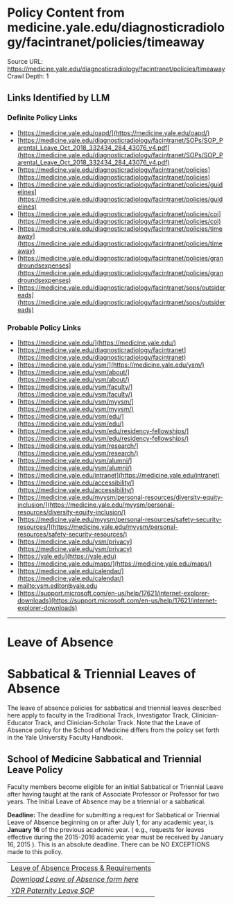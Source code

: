 # Policy Content from medicine.yale.edu/diagnosticradiology/facintranet/policies/timeaway

Source URL: https://medicine.yale.edu/diagnosticradiology/facintranet/policies/timeaway
Crawl Depth: 1

## Links Identified by LLM

### Definite Policy Links

- [https://medicine.yale.edu/oapd/](https://medicine.yale.edu/oapd/)
- [https://medicine.yale.edu/diagnosticradiology/facintranet/SOPs/SOP_Parental_Leave_Oct_2018_332434_284_43076_v4.pdf](https://medicine.yale.edu/diagnosticradiology/facintranet/SOPs/SOP_Parental_Leave_Oct_2018_332434_284_43076_v4.pdf)
- [https://medicine.yale.edu/diagnosticradiology/facintranet/policies](https://medicine.yale.edu/diagnosticradiology/facintranet/policies)
- [https://medicine.yale.edu/diagnosticradiology/facintranet/policies/guidelines](https://medicine.yale.edu/diagnosticradiology/facintranet/policies/guidelines)
- [https://medicine.yale.edu/diagnosticradiology/facintranet/policies/coi](https://medicine.yale.edu/diagnosticradiology/facintranet/policies/coi)
- [https://medicine.yale.edu/diagnosticradiology/facintranet/policies/timeaway](https://medicine.yale.edu/diagnosticradiology/facintranet/policies/timeaway)
- [https://medicine.yale.edu/diagnosticradiology/facintranet/policies/grandroundsexpenses](https://medicine.yale.edu/diagnosticradiology/facintranet/policies/grandroundsexpenses)
- [https://medicine.yale.edu/diagnosticradiology/facintranet/sops/outsidereads](https://medicine.yale.edu/diagnosticradiology/facintranet/sops/outsidereads)

### Probable Policy Links

- [https://medicine.yale.edu/](https://medicine.yale.edu/)
- [https://medicine.yale.edu/diagnosticradiology/facintranet](https://medicine.yale.edu/diagnosticradiology/facintranet)
- [https://medicine.yale.edu/ysm/](https://medicine.yale.edu/ysm/)
- [https://medicine.yale.edu/ysm/about/](https://medicine.yale.edu/ysm/about/)
- [https://medicine.yale.edu/ysm/faculty/](https://medicine.yale.edu/ysm/faculty/)
- [https://medicine.yale.edu/ysm/myysm/](https://medicine.yale.edu/ysm/myysm/)
- [https://medicine.yale.edu/ysm/edu/](https://medicine.yale.edu/ysm/edu/)
- [https://medicine.yale.edu/ysm/edu/residency-fellowships/](https://medicine.yale.edu/ysm/edu/residency-fellowships/)
- [https://medicine.yale.edu/ysm/research/](https://medicine.yale.edu/ysm/research/)
- [https://medicine.yale.edu/ysm/alumni/](https://medicine.yale.edu/ysm/alumni/)
- [https://medicine.yale.edu/intranet](https://medicine.yale.edu/intranet)
- [https://medicine.yale.edu/accessibility/](https://medicine.yale.edu/accessibility/)
- [https://medicine.yale.edu/myysm/personal-resources/diversity-equity-inclusion/](https://medicine.yale.edu/myysm/personal-resources/diversity-equity-inclusion/)
- [https://medicine.yale.edu/myysm/personal-resources/safety-security-resources/](https://medicine.yale.edu/myysm/personal-resources/safety-security-resources/)
- [https://medicine.yale.edu/ysm/privacy](https://medicine.yale.edu/ysm/privacy)
- [https://yale.edu](https://yale.edu)
- [https://medicine.yale.edu/maps/](https://medicine.yale.edu/maps/)
- [https://medicine.yale.edu/calendar/](https://medicine.yale.edu/calendar/)
- [mailto:ysm.editor@yale.edu](mailto:ysm.editor@yale.edu)
- [https://support.microsoft.com/en-us/help/17621/internet-explorer-downloads](https://support.microsoft.com/en-us/help/17621/internet-explorer-downloads)

---

# Leave of Absence

# Sabbatical & Triennial Leaves of Absence

The leave of absence policies for sabbatical and triennial leaves described here apply to faculty in the Traditional Track, Investigator Track, Clinician-Educator Track, and Clinician-Scholar Track. Note that the Leave of Absence policy for the School of Medicine differs from the policy set forth in the Yale University Faculty Handbook.

## School of Medicine Sabbatical and Triennial Leave Policy

Faculty members become eligible for an initial Sabbatical or Triennial Leave after having taught at the rank of Associate Professor or Professor for two years. The Initial Leave of Absence may be a triennial or a sabbatical.

**Deadline:** The deadline for submitting a request for Sabbatical or Triennial Leave of Absence beginning on or after July 1, for any academic year, is **January 16** of the previous academic year. ( e.g., requests for leaves effective during the 2015-2016 academic year must be received by January 16, 2015 ). This is an absolute deadline. There can be NO EXCEPTIONS made to this policy.

|  |
| --- |
| [Leave of Absence Process & Requirements](https://medicine.yale.edu/oapd/) |
| [*Download Leave of Absence form here*](https://medicine.yale.edu/oapd/) |
| [*YDR Paternity Leave SOP*](https://medicine.yale.edu/diagnosticradiology/facintranet/SOPs/SOP_Parental_Leave_Oct_2018_332434_284_43076_v4.pdf) |